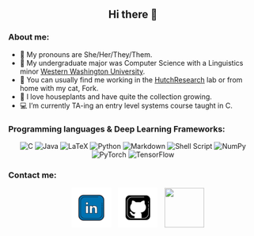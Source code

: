 ## <div align="center"> Hi there 👋 </div>

<!--
My name is Sally, and I am currently a master's student at [Western Washington University](https://wwu.edu "Westerns Website"), studying [Computer Science](https://cs.wwu.edu "Westerns CS Department Site") and working as a Graduate Teaching Assistant. I also work as a research assistant at [HutchResearch](https://fw.cs.wwu.edu/~hutchib2/hutchresearch.html "HutchResearch Site"). 
-->

### About me:
- 🥀 My pronouns are She/Her/They/Them.
- 📜 My undergraduate major was Computer Science with a Linguistics minor [Western Washington University](https://wwu.edu "Westerns Website").
- 💼 You can usually find me working in the [HutchResearch](https://fw.cs.wwu.edu/~hutchib2/hutchresearch.html "HutchResearch Site") lab or from home with my cat, Fork.
- 🍃 I love houseplants and have quite the collection growing.
- 💻 I’m currently TA-ing an entry level systems course taught in C.

### Programming languages & Deep Learning Frameworks:
<div align="center">
  <img src="https://img.shields.io/badge/c-%2300599C.svg?style=for-the-badge&logo=c&logoColor=white" alt="C"/> <img src="https://img.shields.io/badge/java-%23ED8B00.svg?style=for-the-badge&logo=java&logoColor=white" alt="Java"/> <img src="https://img.shields.io/badge/latex-%23008080.svg?style=for-the-badge&logo=latex&logoColor=white" alt="LaTeX"/> <img src="https://img.shields.io/badge/python-3670A0?style=for-the-badge&logo=python&logoColor=ffdd54" alt="Python"/> <img src="https://img.shields.io/badge/markdown-%23000000.svg?style=for-the-badge&logo=markdown&logoColor=white" alt="Markdown"/> <img src="https://img.shields.io/badge/shell_script-%23121011.svg?style=for-the-badge&logo=gnu-bash&logoColor=white" alt="Shell Script"/> <img src ="https://img.shields.io/badge/numpy-%23013243.svg?style=for-the-badge&logo=numpy&logoColor=white" alt="NumPy"/> <img src="https://img.shields.io/badge/PyTorch-%23EE4C2C.svg?style=for-the-badge&logo=PyTorch&logoColor=white" alt="PyTorch"/> <img src="https://img.shields.io/badge/TensorFlow-%23FF6F00.svg?style=for-the-badge&logo=TensorFlow&logoColor=white" alt="TensorFlow"/>
</div>

### Contact me:

<!--
<div id="contact">
  <a href="https://www.linkedin.com/in/sally-bass/">
    <img src="https://img.shields.io/badge/LinkedIn-blue?style=for-the-badge&logo=linkedin&logoColor=white" alt="LinkedIn Badge"/>
  </a>
</div>
-->

    
<p align="center">
  <div align="center"  class="icons-social" style="margin-left: 10px;">
        <a style="margin-left: 10px;"  target="_blank" href="https://www.linkedin.com/in/sally-bass/">
			<img src="https://raw.githubusercontent.com/SarahCoffland/SarahCoffland/b0c950ecc982d628757e93f8f787df7c1747ea2f/icons8-linkedin.svg" width="80" height="80"></a>
        <a style="margin-left: 10px;" target="_blank" href="https://github.com/sbass1221">
		<img src="https://raw.githubusercontent.com/SarahCoffland/SarahCoffland/69cb7c0a1228d2b5a38427ab5a1c537a5be87e96/icons8-github-squared.svg" width="80" height="80"></a>
		<a style="margin-left: 10px;" target="_blank" href="mailto:sa.bass1221@gmail.com">
				<img src="https://img.icons8.com/plasticine/452/apple-mail.png" width="80" height="80"></a>
      </div>

</p>

<!--
**sbass1221/sbass1221** is a ✨ _special_ ✨ repository because its `README.md` (this file) appears on your GitHub profile.

Here are some ideas to get you started:

- 🔭 I’m currently working on ...
- 🌱 I’m currently learning ...
- 👯 I’m looking to collaborate on ...
- 🤔 I’m looking for help with ...
- 💬 Ask me about ...
- 📫 How to reach me: ...
- 😄 Pronouns: ...
- ⚡ Fun fact: ...
-->

